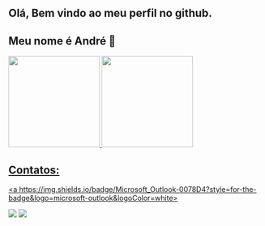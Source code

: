 ## Olá, Bem vindo ao meu perfil no github.
## Meu nome é André 👋

<div>
<a href="https://github.com/AndreLuis0106">
<img loading="lazy" height="180em" src="https://github-readme-stats.vercel.app/api/top-langs/?username=AndreLuis0106&layout=compact&langs_count=7&theme=dracula"/>
<img loading="lazy" height="180em" src="https://github-readme-stats.vercel.app/api?username=AndreLuis0106&show_icons=true&theme=dracula&include_all_commits=true&count_private=true"/>
</div>

## Contatos:

<a https://img.shields.io/badge/Microsoft_Outlook-0078D4?style=for-the-badge&logo=microsoft-outlook&logoColor=white> </a>
<div>

<a href = "mailto:andre0106@outlook.com"><img loading="lazy" src="https://img.shields.io/badge/Gmail-D14836?style=for-the-badge&logo=gmail&logoColor=white" target="_blank"></a>
<a href="https://www.linkedin.com/in/andre-luis-a05409211/" target="_blank"><img loading="lazy" src="https://img.shields.io/badge/-LinkedIn-%230077B5?style=for-the-badge&logo=linkedin&logoColor=white" target="_blank"></a>   
</div>
